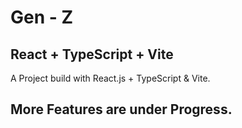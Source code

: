 # Gen - Z

## React + TypeScript + Vite

A Project build with React.js + TypeScript & Vite.

## More Features are under Progress.
